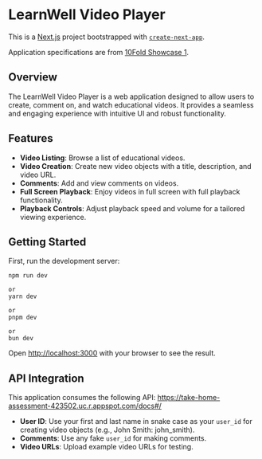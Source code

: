 # LearnWell Video Player

This is a [Next.js](https://nextjs.org/) project bootstrapped
with [`create-next-app`](https://github.com/vercel/next.js/tree/canary/packages/create-next-app).

Application specifications are from [10Fold Showcase 1](https://app.10foldhiring.com/showcase/1).

## Overview

The LearnWell Video Player is a web application designed to allow users to create, comment on, and watch educational
videos. It provides a seamless and engaging experience with intuitive UI and robust functionality.

## Features

- **Video Listing**: Browse a list of educational videos.
- **Video Creation**: Create new video objects with a title, description, and video URL.
- **Comments**: Add and view comments on videos.
- **Full Screen Playback**: Enjoy videos in full screen with full playback functionality.
- **Playback Controls**: Adjust playback speed and volume for a tailored viewing experience.

## Getting Started

First, run the development server:

```
npm run dev

or
yarn dev

or
pnpm dev

or
bun dev
```

Open [http://localhost:3000](http://localhost:3000) with your browser to see the result.


## API Integration

This application consumes the following API: https://take-home-assessment-423502.uc.r.appspot.com/docs#/

- **User ID**: Use your first and last name in snake case as your `user_id` for creating video objects (e.g., John
  Smith: john_smith).
- **Comments**: Use any fake `user_id` for making comments.
- **Video URLs**: Upload example video URLs for testing.


